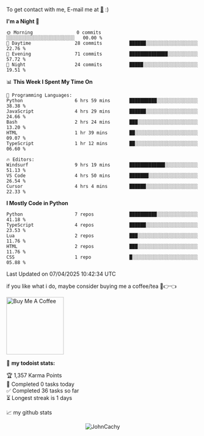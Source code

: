 To get contact with me, E-mail me at [📧](mailto:johncachy@amiverse.uk) :)


<!--START_SECTION:waka-->
**I'm a Night 🦉** 

```text
🌞 Morning                0 commits           ░░░░░░░░░░░░░░░░░░░░░░░░░   00.00 % 
🌆 Daytime                28 commits          ██████░░░░░░░░░░░░░░░░░░░   22.76 % 
🌃 Evening                71 commits          ██████████████░░░░░░░░░░░   57.72 % 
🌙 Night                  24 commits          █████░░░░░░░░░░░░░░░░░░░░   19.51 % 
```


📊 **This Week I Spent My Time On** 

```text
💬 Programming Languages: 
Python                   6 hrs 59 mins       ██████████░░░░░░░░░░░░░░░   38.38 % 
JavaScript               4 hrs 29 mins       ██████░░░░░░░░░░░░░░░░░░░   24.66 % 
Bash                     2 hrs 24 mins       ███░░░░░░░░░░░░░░░░░░░░░░   13.20 % 
HTML                     1 hr 39 mins        ██░░░░░░░░░░░░░░░░░░░░░░░   09.07 % 
TypeScript               1 hr 12 mins        ██░░░░░░░░░░░░░░░░░░░░░░░   06.60 % 

🔥 Editors: 
Windsurf                 9 hrs 19 mins       █████████████░░░░░░░░░░░░   51.13 % 
VS Code                  4 hrs 50 mins       ███████░░░░░░░░░░░░░░░░░░   26.54 % 
Cursor                   4 hrs 4 mins        ██████░░░░░░░░░░░░░░░░░░░   22.33 % 
```

**I Mostly Code in Python** 

```text
Python                   7 repos             ██████████░░░░░░░░░░░░░░░   41.18 % 
TypeScript               4 repos             ██████░░░░░░░░░░░░░░░░░░░   23.53 % 
Lua                      2 repos             ███░░░░░░░░░░░░░░░░░░░░░░   11.76 % 
HTML                     2 repos             ███░░░░░░░░░░░░░░░░░░░░░░   11.76 % 
CSS                      1 repo              █░░░░░░░░░░░░░░░░░░░░░░░░   05.88 % 
```




 Last Updated on 07/04/2025 10:42:34 UTC
<!--END_SECTION:waka-->

if you like what i do, maybe consider buying me a coffee/tea 🥺👉👈

<a href="https://buymeacoffee.com/johncachy" target="_blank"><img src="https://cdn.buymeacoffee.com/buttons/v2/default-red.png" alt="Buy Me A Coffee" width="150" ></a>

🚧 **my todoist stats:**

<!-- TODO-IST:START -->
🏆  1,357 Karma Points           
🌸  Completed 0 tasks today           
✅  Completed 36 tasks so far           
⏳  Longest streak is 1 days
<!-- TODO-IST:END -->

📈 my github stats

<p align="center"> <img src="https://github-readme-stats.vercel.app/api?username=chinshunyu&show_icons=true&theme=gotham" alt="JohnCachy" />




